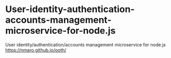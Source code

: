 # User-identity-authentication-accounts-management-microservice-for-node.js
User identity/authentication/accounts management microservice for node.js https://nmaro.github.io/ooth/
